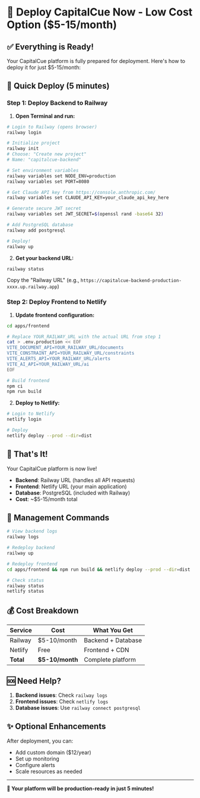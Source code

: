 # 🚀 Deploy CapitalCue Now - Low Cost Option ($5-15/month)

## ✅ Everything is Ready!

Your CapitalCue platform is fully prepared for deployment. Here's how to deploy it for just $5-15/month:

## 🎯 **Quick Deploy (5 minutes)**

### Step 1: Deploy Backend to Railway

1. **Open Terminal and run:**
```bash
# Login to Railway (opens browser)
railway login

# Initialize project
railway init
# Choose: "Create new project"
# Name: "capitalcue-backend"

# Set environment variables
railway variables set NODE_ENV=production
railway variables set PORT=8080

# Get Claude API key from https://console.anthropic.com/
railway variables set CLAUDE_API_KEY=your_claude_api_key_here

# Generate secure JWT secret
railway variables set JWT_SECRET=$(openssl rand -base64 32)

# Add PostgreSQL database
railway add postgresql

# Deploy!
railway up
```

2. **Get your backend URL:**
```bash
railway status
```
Copy the "Railway URL" (e.g., `https://capitalcue-backend-production-xxxx.up.railway.app`)

### Step 2: Deploy Frontend to Netlify

1. **Update frontend configuration:**
```bash
cd apps/frontend

# Replace YOUR_RAILWAY_URL with the actual URL from step 1
cat > .env.production << EOF
VITE_DOCUMENT_API=YOUR_RAILWAY_URL/documents
VITE_CONSTRAINT_API=YOUR_RAILWAY_URL/constraints
VITE_ALERTS_API=YOUR_RAILWAY_URL/alerts
VITE_AI_API=YOUR_RAILWAY_URL/ai
EOF

# Build frontend
npm ci
npm run build
```

2. **Deploy to Netlify:**
```bash
# Login to Netlify
netlify login

# Deploy
netlify deploy --prod --dir=dist
```

## 🎉 **That's It!**

Your CapitalCue platform is now live!

- **Backend**: Railway URL (handles all API requests)
- **Frontend**: Netlify URL (your main application)
- **Database**: PostgreSQL (included with Railway)
- **Cost**: ~$5-15/month total

## 🔧 **Management Commands**

```bash
# View backend logs
railway logs

# Redeploy backend
railway up

# Redeploy frontend
cd apps/frontend && npm run build && netlify deploy --prod --dir=dist

# Check status
railway status
netlify status
```

## 💰 **Cost Breakdown**

| Service | Cost | What You Get |
|---------|------|-------------|
| Railway | $5-10/month | Backend + Database |
| Netlify | Free | Frontend + CDN |
| **Total** | **$5-10/month** | Complete platform |

## 🆘 **Need Help?**

1. **Backend issues**: Check `railway logs`
2. **Frontend issues**: Check `netlify logs`
3. **Database issues**: Use `railway connect postgresql`

## ✨ **Optional Enhancements**

After deployment, you can:
- Add custom domain ($12/year)
- Set up monitoring
- Configure alerts
- Scale resources as needed

---

**🎯 Your platform will be production-ready in just 5 minutes!**